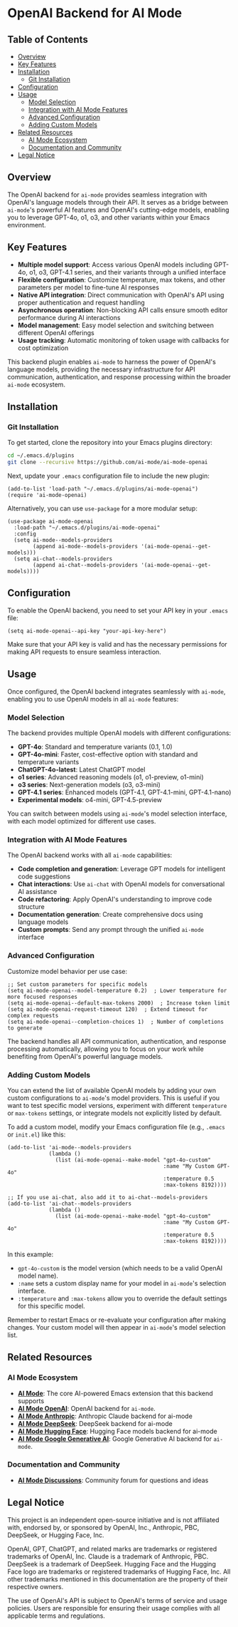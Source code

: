# OpenAI Backend for AI Mode

## Table of Contents

- [Overview](#overview)
- [Key Features](#key-features)
- [Installation](#installation)
  - [Git Installation](#git-installation)
- [Configuration](#configuration)
- [Usage](#usage)
  - [Model Selection](#model-selection)
  - [Integration with AI Mode Features](#integration-with-ai-mode-features)
  - [Advanced Configuration](#advanced-configuration)
  - [Adding Custom Models](#adding-custom-models)
- [Related Resources](#related-resources)
  - [AI Mode Ecosystem](#ai-mode-ecosystem)
  - [Documentation and Community](#documentation-and-community)
- [Legal Notice](#legal-notice)

## Overview

The OpenAI backend for `ai-mode` provides seamless integration with OpenAI's language models through their API. It serves as a bridge between `ai-mode`'s powerful AI features and OpenAI's cutting-edge models, enabling you to leverage GPT-4o, o1, o3, and other variants within your Emacs environment.

## Key Features
- **Multiple model support**: Access various OpenAI models including GPT-4o, o1, o3, GPT-4.1 series, and their variants through a unified interface
- **Flexible configuration**: Customize temperature, max tokens, and other parameters per model to fine-tune AI responses
- **Native API integration**: Direct communication with OpenAI's API using proper authentication and request handling
- **Asynchronous operation**: Non-blocking API calls ensure smooth editor performance during AI interactions
- **Model management**: Easy model selection and switching between different OpenAI offerings
- **Usage tracking**: Automatic monitoring of token usage with callbacks for cost optimization

This backend plugin enables `ai-mode` to harness the power of OpenAI's language models, providing the necessary infrastructure for API communication, authentication, and response processing within the broader `ai-mode` ecosystem.

## Installation

### Git Installation

To get started, clone the repository into your Emacs plugins directory:

```bash
cd ~/.emacs.d/plugins
git clone --recursive https://github.com/ai-mode/ai-mode-openai
```

Next, update your `.emacs` configuration file to include the new plugin:

```elisp
(add-to-list 'load-path "~/.emacs.d/plugins/ai-mode-openai")
(require 'ai-mode-openai)
```

Alternatively, you can use `use-package` for a more modular setup:

```elisp
(use-package ai-mode-openai
  :load-path "~/.emacs.d/plugins/ai-mode-openai"
  :config
  (setq ai-mode--models-providers
        (append ai-mode--models-providers '(ai-mode-openai--get-models)))
  (setq ai-chat--models-providers
        (append ai-chat--models-providers '(ai-mode-openai--get-models))))
```

## Configuration

To enable the OpenAI backend, you need to set your API key in your `.emacs` file:

```elisp
(setq ai-mode-openai--api-key "your-api-key-here")
```

Make sure that your API key is valid and has the necessary permissions for making API requests to ensure seamless interaction.

## Usage

Once configured, the OpenAI backend integrates seamlessly with `ai-mode`, enabling you to use OpenAI models in all `ai-mode` features:

### Model Selection

The backend provides multiple OpenAI models with different configurations:
- **GPT-4o**: Standard and temperature variants (0.1, 1.0)
- **GPT-4o-mini**: Faster, cost-effective option with standard and temperature variants
- **ChatGPT-4o-latest**: Latest ChatGPT model
- **o1 series**: Advanced reasoning models (o1, o1-preview, o1-mini)
- **o3 series**: Next-generation models (o3, o3-mini)
- **GPT-4.1 series**: Enhanced models (GPT-4.1, GPT-4.1-mini, GPT-4.1-nano)
- **Experimental models**: o4-mini, GPT-4.5-preview

You can switch between models using `ai-mode`'s model selection interface, with each model optimized for different use cases.

### Integration with AI Mode Features

The OpenAI backend works with all `ai-mode` capabilities:
- **Code completion and generation**: Leverage GPT models for intelligent code suggestions
- **Chat interactions**: Use `ai-chat` with OpenAI models for conversational AI assistance
- **Code refactoring**: Apply OpenAI's understanding to improve code structure
- **Documentation generation**: Create comprehensive docs using language models
- **Custom prompts**: Send any prompt through the unified `ai-mode` interface

### Advanced Configuration

Customize model behavior per use case:

```elisp
;; Set custom parameters for specific models
(setq ai-mode-openai--model-temperature 0.2)  ; Lower temperature for more focused responses
(setq ai-mode-openai--default-max-tokens 2000)  ; Increase token limit
(setq ai-mode-openai-request-timeout 120)  ; Extend timeout for complex requests
(setq ai-mode-openai--completion-choices 1)  ; Number of completions to generate
```

The backend handles all API communication, authentication, and response processing automatically, allowing you to focus on your work while benefiting from OpenAI's powerful language models.

### Adding Custom Models

You can extend the list of available OpenAI models by adding your own custom configurations to `ai-mode`'s model providers. This is useful if you want to test specific model versions, experiment with different `temperature` or `max-tokens` settings, or integrate models not explicitly listed by default.

To add a custom model, modify your Emacs configuration file (e.g., `.emacs` or `init.el`) like this:

```elisp
(add-to-list 'ai-mode--models-providers
             (lambda ()
               (list (ai-mode-openai--make-model "gpt-4o-custom"
                                                 :name "My Custom GPT-4o"
                                                 :temperature 0.5
                                                 :max-tokens 8192))))

;; If you use ai-chat, also add it to ai-chat--models-providers
(add-to-list 'ai-chat--models-providers
             (lambda ()
               (list (ai-mode-openai--make-model "gpt-4o-custom"
                                                 :name "My Custom GPT-4o"
                                                 :temperature 0.5
                                                 :max-tokens 8192))))
```

In this example:
- `gpt-4o-custom` is the model version (which needs to be a valid OpenAI model name).
- `:name` sets a custom display name for your model in `ai-mode`'s selection interface.
- `:temperature` and `:max-tokens` allow you to override the default settings for this specific model.

Remember to restart Emacs or re-evaluate your configuration after making changes. Your custom model will then appear in `ai-mode`'s model selection list.

## Related Resources

### AI Mode Ecosystem

- **[AI Mode](https://github.com/ai-mode/ai-mode)**: The core AI-powered Emacs extension that this backend supports
- **[AI Mode OpenAI](https://github.com/ai-mode/ai-mode-openai)**: OpenAI backend for `ai-mode`.
- **[AI Mode Anthropic](https://github.com/ai-mode/ai-mode-anthropic)**: Anthropic Claude backend for ai-mode
- **[AI Mode DeepSeek](https://github.com/ai-mode/ai-mode-deepseek)**: DeepSeek backend for ai-mode
- **[AI Mode Hugging Face](https://github.com/ai-mode/ai-mode-hf)**: Hugging Face models backend for ai-mode
- **[AI Mode Google Generative AI](https://github.com/ai-mode/ai-mode-google-genai)**: Google Generative AI backend for `ai-mode`.

### Documentation and Community

- **[AI Mode Discussions](https://github.com/ai-mode/ai-mode/discussions)**: Community forum for questions and ideas

## Legal Notice

This project is an independent open-source initiative and is not affiliated with, endorsed by, or sponsored by OpenAI, Inc., Anthropic, PBC, DeepSeek, or Hugging Face, Inc.

OpenAI, GPT, ChatGPT, and related marks are trademarks or registered trademarks of OpenAI, Inc. Claude is a trademark of Anthropic, PBC. DeepSeek is a trademark of DeepSeek. Hugging Face and the Hugging Face logo are trademarks or registered trademarks of Hugging Face, Inc. All other trademarks mentioned in this documentation are the property of their respective owners.

The use of OpenAI's API is subject to OpenAI's terms of service and usage policies. Users are responsible for ensuring their usage complies with all applicable terms and regulations.
